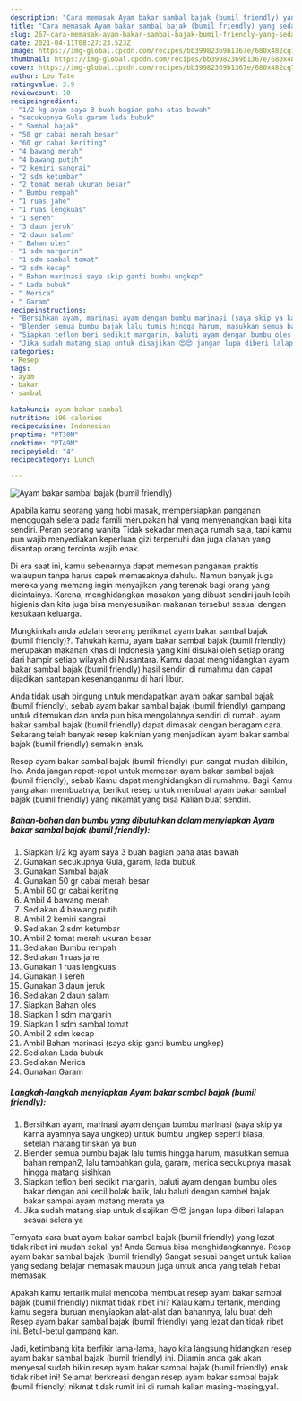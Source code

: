 ```yaml
---
description: "Cara memasak Ayam bakar sambal bajak (bumil friendly) yang sedap dan Mudah Dibuat"
title: "Cara memasak Ayam bakar sambal bajak (bumil friendly) yang sedap dan Mudah Dibuat"
slug: 267-cara-memasak-ayam-bakar-sambal-bajak-bumil-friendly-yang-sedap-dan-mudah-dibuat
date: 2021-04-11T08:27:23.523Z
image: https://img-global.cpcdn.com/recipes/bb39982369b1367e/680x482cq70/ayam-bakar-sambal-bajak-bumil-friendly-foto-resep-utama.jpg
thumbnail: https://img-global.cpcdn.com/recipes/bb39982369b1367e/680x482cq70/ayam-bakar-sambal-bajak-bumil-friendly-foto-resep-utama.jpg
cover: https://img-global.cpcdn.com/recipes/bb39982369b1367e/680x482cq70/ayam-bakar-sambal-bajak-bumil-friendly-foto-resep-utama.jpg
author: Leo Tate
ratingvalue: 3.9
reviewcount: 10
recipeingredient:
- "1/2 kg ayam saya 3 buah bagian paha atas bawah"
- "secukupnya Gula garam lada bubuk"
- " Sambal bajak"
- "50 gr cabai merah besar"
- "60 gr cabai keriting"
- "4 bawang merah"
- "4 bawang putih"
- "2 kemiri sangrai"
- "2 sdm ketumbar"
- "2 tomat merah ukuran besar"
- " Bumbu rempah"
- "1 ruas jahe"
- "1 ruas lengkuas"
- "1 sereh"
- "3 daun jeruk"
- "2 daun salam"
- " Bahan oles"
- "1 sdm margarin"
- "1 sdm sambal tomat"
- "2 sdm kecap"
- " Bahan marinasi saya skip ganti bumbu ungkep"
- " Lada bubuk"
- " Merica"
- " Garam"
recipeinstructions:
- "Bersihkan ayam, marinasi ayam dengan bumbu marinasi (saya skip ya karna ayamnya saya ungkep) untuk bumbu ungkep seperti biasa, setelah matang tiriskan ya bun"
- "Blender semua bumbu bajak lalu tumis hingga harum, masukkan semua bahan rempah2, lalu tambahkan gula, garam, merica secukupnya masak hingga matang sisihkan"
- "Siapkan teflon beri sedikit margarin, baluti ayam dengan bumbu oles bakar dengan api kecil bolak balik, lalu baluti dengan sambel bajak bakar sampai ayam matang merata ya"
- "Jika sudah matang siap untuk disajikan 😍😍 jangan lupa diberi lalapan sesuai selera ya"
categories:
- Resep
tags:
- ayam
- bakar
- sambal

katakunci: ayam bakar sambal 
nutrition: 196 calories
recipecuisine: Indonesian
preptime: "PT30M"
cooktime: "PT49M"
recipeyield: "4"
recipecategory: Lunch

---
```



![Ayam bakar sambal bajak (bumil friendly)](https://img-global.cpcdn.com/recipes/bb39982369b1367e/680x482cq70/ayam-bakar-sambal-bajak-bumil-friendly-foto-resep-utama.jpg)

Apabila kamu seorang yang hobi masak, mempersiapkan panganan menggugah selera pada famili merupakan hal yang menyenangkan bagi kita sendiri. Peran seorang  wanita Tidak sekadar menjaga rumah saja, tapi kamu pun wajib menyediakan keperluan gizi terpenuhi dan juga olahan yang disantap orang tercinta wajib enak.

Di era  saat ini, kamu sebenarnya dapat memesan panganan praktis walaupun tanpa harus capek memasaknya dahulu. Namun banyak juga mereka yang memang ingin menyajikan yang terenak bagi orang yang dicintainya. Karena, menghidangkan masakan yang dibuat sendiri jauh lebih higienis dan kita juga bisa menyesuaikan makanan tersebut sesuai dengan kesukaan keluarga. 



Mungkinkah anda adalah seorang penikmat ayam bakar sambal bajak (bumil friendly)?. Tahukah kamu, ayam bakar sambal bajak (bumil friendly) merupakan makanan khas di Indonesia yang kini disukai oleh setiap orang dari hampir setiap wilayah di Nusantara. Kamu dapat menghidangkan ayam bakar sambal bajak (bumil friendly) hasil sendiri di rumahmu dan dapat dijadikan santapan kesenanganmu di hari libur.

Anda tidak usah bingung untuk mendapatkan ayam bakar sambal bajak (bumil friendly), sebab ayam bakar sambal bajak (bumil friendly) gampang untuk ditemukan dan anda pun bisa mengolahnya sendiri di rumah. ayam bakar sambal bajak (bumil friendly) dapat dimasak dengan beragam cara. Sekarang telah banyak resep kekinian yang menjadikan ayam bakar sambal bajak (bumil friendly) semakin enak.

Resep ayam bakar sambal bajak (bumil friendly) pun sangat mudah dibikin, lho. Anda jangan repot-repot untuk memesan ayam bakar sambal bajak (bumil friendly), sebab Kamu dapat menghidangkan di rumahmu. Bagi Kamu yang akan membuatnya, berikut resep untuk membuat ayam bakar sambal bajak (bumil friendly) yang nikamat yang bisa Kalian buat sendiri.

<!--inarticleads1-->

##### Bahan-bahan dan bumbu yang dibutuhkan dalam menyiapkan Ayam bakar sambal bajak (bumil friendly):

1. Siapkan 1/2 kg ayam saya 3 buah bagian paha atas bawah
1. Gunakan secukupnya Gula, garam, lada bubuk
1. Gunakan  Sambal bajak
1. Gunakan 50 gr cabai merah besar
1. Ambil 60 gr cabai keriting
1. Ambil 4 bawang merah
1. Sediakan 4 bawang putih
1. Ambil 2 kemiri sangrai
1. Sediakan 2 sdm ketumbar
1. Ambil 2 tomat merah ukuran besar
1. Sediakan  Bumbu rempah
1. Sediakan 1 ruas jahe
1. Gunakan 1 ruas lengkuas
1. Gunakan 1 sereh
1. Gunakan 3 daun jeruk
1. Sediakan 2 daun salam
1. Siapkan  Bahan oles
1. Siapkan 1 sdm margarin
1. Siapkan 1 sdm sambal tomat
1. Ambil 2 sdm kecap
1. Ambil  Bahan marinasi (saya skip ganti bumbu ungkep)
1. Sediakan  Lada bubuk
1. Sediakan  Merica
1. Gunakan  Garam




<!--inarticleads2-->

##### Langkah-langkah menyiapkan Ayam bakar sambal bajak (bumil friendly):

1. Bersihkan ayam, marinasi ayam dengan bumbu marinasi (saya skip ya karna ayamnya saya ungkep) untuk bumbu ungkep seperti biasa, setelah matang tiriskan ya bun
1. Blender semua bumbu bajak lalu tumis hingga harum, masukkan semua bahan rempah2, lalu tambahkan gula, garam, merica secukupnya masak hingga matang sisihkan
1. Siapkan teflon beri sedikit margarin, baluti ayam dengan bumbu oles bakar dengan api kecil bolak balik, lalu baluti dengan sambel bajak bakar sampai ayam matang merata ya
1. Jika sudah matang siap untuk disajikan 😍😍 jangan lupa diberi lalapan sesuai selera ya




Ternyata cara buat ayam bakar sambal bajak (bumil friendly) yang lezat tidak ribet ini mudah sekali ya! Anda Semua bisa menghidangkannya. Resep ayam bakar sambal bajak (bumil friendly) Sangat sesuai banget untuk kalian yang sedang belajar memasak maupun juga untuk anda yang telah hebat memasak.

Apakah kamu tertarik mulai mencoba membuat resep ayam bakar sambal bajak (bumil friendly) nikmat tidak ribet ini? Kalau kamu tertarik, mending kamu segera buruan menyiapkan alat-alat dan bahannya, lalu buat deh Resep ayam bakar sambal bajak (bumil friendly) yang lezat dan tidak ribet ini. Betul-betul gampang kan. 

Jadi, ketimbang kita berfikir lama-lama, hayo kita langsung hidangkan resep ayam bakar sambal bajak (bumil friendly) ini. Dijamin anda gak akan menyesal sudah bikin resep ayam bakar sambal bajak (bumil friendly) enak tidak ribet ini! Selamat berkreasi dengan resep ayam bakar sambal bajak (bumil friendly) nikmat tidak rumit ini di rumah kalian masing-masing,ya!.


